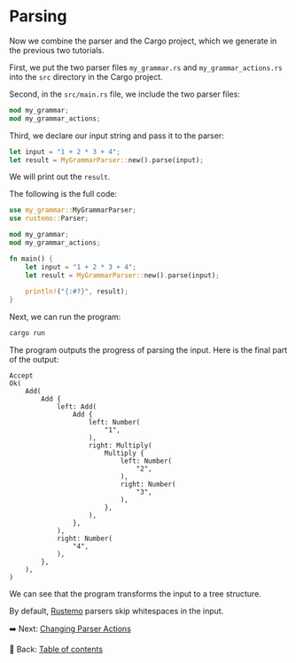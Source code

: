 # Parsing

Now we combine the parser and the Cargo project, which we generate in the previous two tutorials.

First, we put the two parser files `my_grammar.rs` and `my_grammar_actions.rs` into the `src` directory in the Cargo project.

Second, in the `src/main.rs` file, we include the two parser files:

```rust
mod my_grammar;
mod my_grammar_actions;
```

Third, we declare our input string and pass it to the parser:

```rust
let input = "1 + 2 * 3 + 4";
let result = MyGrammarParser::new().parse(input);
```

We will print out the `result`.

The following is the full code:

```rust
use my_grammar::MyGrammarParser;
use rustemo::Parser;

mod my_grammar;
mod my_grammar_actions;

fn main() {
    let input = "1 + 2 * 3 + 4";
    let result = MyGrammarParser::new().parse(input);
    
    println!("{:#?}", result);
}
```

Next, we can run the program:

```sh
cargo run
```

The program outputs the progress of parsing the input.
Here is the final part of the output:

```text
Accept
Ok(
    Add(
        Add {
            left: Add(
                Add {
                    left: Number(
                        "1",
                    ),
                    right: Multiply(
                        Multiply {
                            left: Number(
                                "2",
                            ),
                            right: Number(
                                "3",
                            ),
                        },
                    ),
                },
            ),
            right: Number(
                "4",
            ),
        },
    ),
)
```

We can see that the program transforms the input to a tree structure.

By default, [Rustemo](https://github.com/igordejanovic/rustemo) parsers skip whitespaces in the input.

:arrow_right:  Next: [Changing Parser Actions](./changing_parser_actions.md)

:blue_book: Back: [Table of contents](./../README.md)

